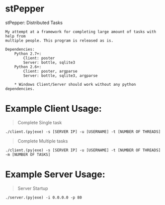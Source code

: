 stPepper
========

stPepper: Distributed Tasks

    My attempt at a framework for completing large amount of tasks with help from
	multiple people. This program is released as is.

    Dependencies:
		Python 2.7+:
			Client: poster
			Server: bottle, sqlite3
		Python 2.6+:
			Client: poster, argparse
			Server: bottle, sqlite3, argparse
			
		* Windows Client/Server should work without any python dependencies.
		
Example Client Usage:
=====================

> Complete Single task

    ./client.(py|exe) -s [SERVER IP] -u [USERNAME] -t [NUMBER OF THREADS]  

> Complete Multiple tasks

    ./client.(py|exe) -s [SERVER IP] -u [USERNAME] -t [NUMBER OF THREADS] -m [NUMBER OF TASKS]


Example Server Usage:
=====================

> Server Startup

	./server.(py|exe) -i 0.0.0.0 -p 80

